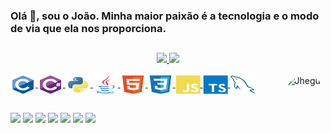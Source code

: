 ### Olá 👋, sou o João. Minha maior paixão é a tecnologia e o modo de via que ela nos proporciona. 

  ##

<div align="center">
  <a href="https://github.com/jheguesch">
  <img height="180em" src="https://github-readme-stats.vercel.app/api?username=jheguesch&show_icons=true&theme=monokai&include_all_commits=true&count_private=true"/>
  <img height="125em" src="https://github-readme-stats.vercel.app/api/top-langs/?username=jheguesch&layout=compact&langs_count=7&theme=monokai"/>
</div>

<div style="display: inline_block"><br>
  <img align="center" alt="Jhegue-C" height="30" width="40" src="https://raw.githubusercontent.com/devicons/devicon/master/icons/c/c-original.svg">
  <img align="center" alt="Jhegue-Csharp" height="30" width="40" src="https://raw.githubusercontent.com/devicons/devicon/master/icons/csharp/csharp-original.svg">
  <img align="center" alt="Jhegue-Python" height="30" width="40" src="https://raw.githubusercontent.com/devicons/devicon/master/icons/python/python-original.svg">
  <img align="center" alt="Jhegue-Java" height="30" width="40" src="https://github.com/devicons/devicon/blob/master/icons/java/java-original.svg">
  <img align="center" alt="Jhegue-HTML" height="30" width="40" src="https://raw.githubusercontent.com/devicons/devicon/master/icons/html5/html5-original.svg">
  <img align="center" alt="Jhegue-CSS" height="30" width="40" src="https://raw.githubusercontent.com/devicons/devicon/master/icons/css3/css3-original.svg">
  <img align="center" alt="Jhegue-Js" height="30" width="40" src="https://raw.githubusercontent.com/devicons/devicon/master/icons/javascript/javascript-plain.svg">
  <img align="center" alt="Jhegue-Ts" height="30" width="40" src="https://raw.githubusercontent.com/devicons/devicon/master/icons/typescript/typescript-plain.svg">
  <img align="center" alt="Jhegue-MySql" height="30" width="40" src="https://raw.githubusercontent.com/devicons/devicon/master/icons/mysql/mysql-original.svg">
  <img align="right" alt="Jhegue" height="150" style="border-radius:50px;" src="https://media.discordapp.net/attachments/778497114635501598/1026577294938095656/31922362f372bb1b7e5821ac623ba00f.gif?width=676&height=676">
</div>
  
  ##
  
<div>
  <a href="https://www.linkedin.com/in/jheguesch/" target="_blank"><img src="https://img.shields.io/badge/-LinkedIn-%230077B5?style=for-the-badge&logo=linkedin&logoColor=white" target="_blank"></a>
  <a href="https://twitter.com/Jheguesch" target="_blank"><img src="https://img.shields.io/badge/Twitter-1DA1F2?style=for-the-badge&logo=twitter&logoColor=white" target="_blank"></a>
  <a href = "joao.heguedusch@proton.me"><img src="https://img.shields.io/badge/-Gmail-%23333?style=for-the-badge&logo=gmail&logoColor=white" target="_blank"></a>
  <a href="https://instagram.com/jheguesch" target="_blank"><img src="https://img.shields.io/badge/-Instagram-%23E4405F?style=for-the-badge&logo=instagram&logoColor=white" target="_blank"></a>
  <a href="https://www.twitch.tv/jheguesch" target="_blank"><img src="https://img.shields.io/badge/Twitch-9146FF?style=for-the-badge&logo=twitch&logoColor=white" target="_blank"></a>
  <a href="https://steamcommunity.com/id/jhegue/" target="_blank"><img src="https://img.shields.io/badge/Steam-000000?style=for-the-badge&logo=steam&logoColor=white"/></a>
  <a href="https://discord.com/channels/597513279354699810/778509799196459028" target="_blank"><img src="https://img.shields.io/badge/Discord-7289DA?style=for-the-badge&logo=discord&logoColor=white" target="_blank"></a> 

  
</div>
